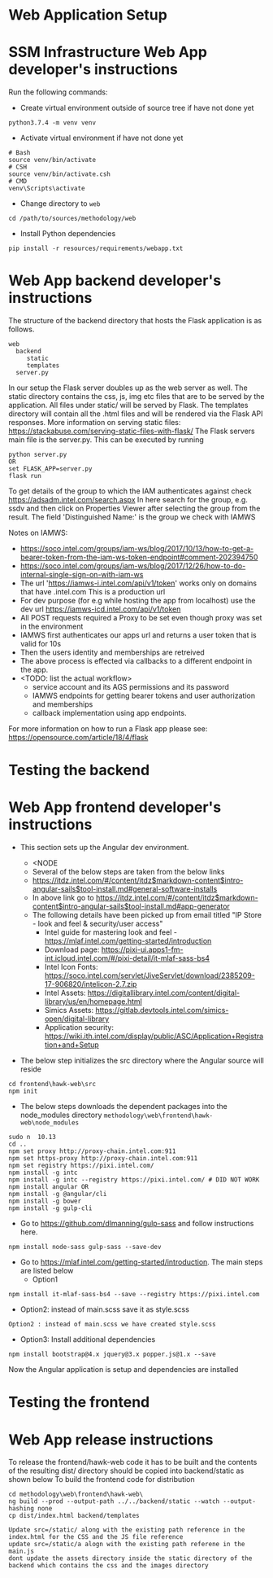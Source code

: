 # Web Application Setup

# SSM Infrastructure Web App developer's instructions
Run the following commands:
- Create virtual environment outside of source tree if have not done yet
```shell
python3.7.4 -m venv venv
```
- Activate virtual environment if have not done yet
```shell
# Bash
source venv/bin/activate
# CSH
source venv/bin/activate.csh
# CMD
venv\Scripts\activate
```
- Change directory to `web`
```shell
cd /path/to/sources/methodology/web
```
- Install Python dependencies
```shell
pip install -r resources/requirements/webapp.txt
```

# Web App backend developer's instructions
The structure of the backend directory that hosts the Flask application is as follows.
```buildoutcfg
web
  backend
     static
     templates
  server.py
```
In our setup the Flask server doubles up as the web server as well.
The static directory contains the css, js, img etc files that are to be served by the application.
All files under static/ will be served by Flask.
The templates directory will contain all the .html files and will be rendered via the Flask API responses.
More information on serving static files: https://stackabuse.com/serving-static-files-with-flask/
The Flask servers main file is the server.py.
This can be executed by running 
```
python server.py
OR
set FLASK_APP=server.py
flask run
```

To get details of the group to which the IAM authenticates against check 
https://adsadm.intel.com/search.aspx
In here search for the group, e.g. ssdv and then click on Properties Viewer after selecting the group from the result.
The field 'Distinguished Name:' is the group we check with IAMWS

Notes on IAMWS:
  - https://soco.intel.com/groups/iam-ws/blog/2017/10/13/how-to-get-a-bearer-token-from-the-iam-ws-token-endpoint#comment-202394750
  - https://soco.intel.com/groups/iam-ws/blog/2017/12/26/how-to-do-internal-single-sign-on-with-iam-ws
  - The url 'https://iamws-i.intel.com/api/v1/token' works only on domains that have .intel.com 
    This is a production url
  - For dev purpose (for e.g while hosting the app from localhost) use the dev url
    https://iamws-icd.intel.com/api/v1/token
  - All POST requests required a Proxy to be set even though proxy was set in the environment
  - IAMWS first authenticates our apps url and returns a user token that is valid for 10s
  - Then the users identity and memberships are retreived
  - The above process is effected via callbacks to a different endpoint in the app.
  - <TODO: list the actual workflow> 
    - service account and its AGS permissions and its password
    - IAMWS endpoints for getting bearer tokens and user authorization and memberships
    - callback implementation using app endpoints.
  
   
For more information on how to run a Flask app please see: https://opensource.com/article/18/4/flask
# Testing the backend
<TBD>

# Web App frontend developer's instructions
- This section sets up the Angular dev environment.  
  - <NODE
  - Several of the below steps are taken from the below links
  - https://itdz.intel.com/#/content/itdz$markdown-content$intro-angular-sails$tool-install.md#general-software-installs 
  - In above link go to https://itdz.intel.com/#/content/itdz$markdown-content$intro-angular-sails$tool-install.md#app-generator
  - The following details have been picked up from email titled "IP Store - look and feel & security/user access" 
    - Intel guide for mastering look and feel - https://mlaf.intel.com/getting-started/introduction
    - Download page: https://pixi-ui.apps1-fm-int.icloud.intel.com/#/pixi-detail/it-mlaf-sass-bs4
    - Intel Icon Fonts: https://soco.intel.com/servlet/JiveServlet/download/2385209-17-906820/intelicon-2.7.zip
    - Intel Assets: https://digitallibrary.intel.com/content/digital-library/us/en/homepage.html
    - Simics Assets: https://gitlab.devtools.intel.com/simics-open/digital-library
    - Application security: https://wiki.ith.intel.com/display/public/ASC/Application+Registration+and+Setup    

- The below step initializes the src directory where the Angular source will reside 
```shell
cd frontend\hawk-web\src
npm init
```
- The below steps downloads the dependent packages into the node_modules directory 
`methodology\web\frontend\hawk-web\node_modules`
``` shell
sudo n  10.13
cd ..
npm set proxy http://proxy-chain.intel.com:911
npm set https-proxy http://proxy-chain.intel.com:911
npm set registry https://pixi.intel.com/
npm install -g intc
npm install -g intc --registry https://pixi.intel.com/ # DID NOT WORK
npm install angular OR 
npm install -g @angular/cli
npm install -g bower
npm install -g gulp-cli
```
- Go to https://github.com/dlmanning/gulp-sass and follow instructions here.
```shell
npm install node-sass gulp-sass --save-dev
```

- Go to https://mlaf.intel.com/getting-started/introduction. 
  The main steps are listed below 
  - Option1
```shell
npm install it-mlaf-sass-bs4 --save --registry https://pixi.intel.com
```
  - Option2: instead of main.scss save it as style.scss
```shell
Option2 : instead of main.scss we have created style.scss
```
  - Option3: Install additional dependencies
```shell
npm install bootstrap@4.x jquery@3.x popper.js@1.x --save
```

Now the Angular application is setup and dependencies are installed

# Testing the frontend
<TBD>

# Web App release instructions
To release the frontend/hawk-web code it has to be built 
and the contents of the resulting dist/ directory should be copied into backend/static as shown below 
To build the frontend code for distribution
```shell
cd methodology\web\frontend\hawk-web\
ng build --prod --output-path ../../backend/static --watch --output-hashing none 
cp dist/index.html backend/templates

Update src=/static/ along with the existing path reference in the index.html for the CSS and the JS file reference
update src=/static/a alogn with the existing path referene in the main.js
dont update the assets directory inside the static directory of the backend which contains the css and the images directory

```